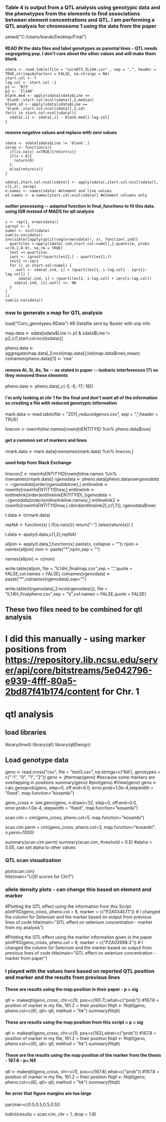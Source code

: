 ### Table 4 is output from a QTL analysis using genotypic data and the phenotypes from the elements to find associations between element concentrations and QTL. I am performing a QTL analysis for chromosome 1 using the data from the paper

setwd("C:/Users/kiarak/Desktop/Final")

#### READ IN the data files and label genotypes as parental lines - QTL needs segregating pop. I don't care about the other values and will make them blank
```{r}
sdata <- read.table(file = "cornB73_IL14H.csv" , sep = ",", header = TRUE,stringsAsFactors = FALSE, na.strings = NA)   
start.col <- 7
lag.col <- start.col -1
p1 <- 'B73'
p2 <- 'Il14H'
blank.med <- apply(sdata[sdata$Line == 'blank',start.col:ncol(sdata)],2,median)
blank.sd <- apply(sdata[sdata$Line == 'blank',start.col:ncol(sdata)],2,sd)
for(i in start.col:ncol(sdata)){
  sdata[,i] <- sdata[,i] - blank.med[i-lag.col]
}
```

#### remove negative values and replace with zero values
```{r}
sdata <- sdata[sdata$Line != 'blank',]
zerep <- function(x){  
  if(is.na(x) ==TRUE){return(x)}
  if(x < 0){
    return(0)
  }
  else{return(x)}
}

sdata[,start.col:ncol(sdata)] <- apply(sdata[,start.col:ncol(sdata)], c(1,2), zerep)
e.names <- names(sdata) #element and line values
el.names <- e.names[start.col:ncol(sdata)] #element columns only
```

#### outlier processing -- adapted function in final_functions to fit this data. using IQR instead of MADS for qtl analysis
```{r}
x <- rep(1, nrow(sdata))
iqrout <- 3
numel <- ncol(sdata)
sum(is.na(sdata))
invisible(lapply(split(seq(nrow(sdata)), x), function(.ind){
  quartiles <-apply(sdata[.ind,start.col:numel],2,quantile, probs =c(0.1,0.9), na.rm = TRUE) 
  test <<-quartiles
  iqrs <- iqrout*(quartiles[2,] - quartiles[1,])   
  test2 <<-iqrs
  for (i in start.col:numel) { 
    .outl <- sdata[.ind, i] < (quartiles[1, i-lag.col] - iqrs[i-lag.col]) |
      sdata[.ind, i] > (quartiles[2, i-lag.col] + iqrs[i-lag.col])
    sdata[.ind, i][.outl] <<- NA
  }
}
))
sum(is.na(sdata))
```


### now to generate a map for QTL analysis


load("Corn_genotypes.RData") #R Datafile sent by Baxter with snp info

map.data <- sdata[sdata$Line != p1 & sdata$Line != p2,c(1,start.col:ncol(sdata))]



pheno.data <- aggregate(map.data[,2:ncol(map.data)],list(map.data$row),mean)
colnames(pheno.data)[1] <- 'row'

#### remove Al, Si, As, Se -- as stated in paper -- isobaric interferences (?) so they removed these elements
pheno.data <- pheno.data[,c(-5,-6,-17,-18)]

#### i'm only looking at chr 1 for the final and don't want all of the information so creating a file with reduced genotypic information
mark.data <- read.table(file = "Z011_reducedgenos.csv", sep =  ",",header = TRUE)

linecon <- rowinfo$line.names[rowinfo$ENTITYID %in% pheno.data$row]

#### get a common set of markers and lines
rmark.data <- mark.data[rownames(mark.data) %in% linecon,]

#### used help from Slack Exchange
linecon2 <- rowinfo$ENTITYID[rowinfo$line.names %in% rownames(rmark.data)]
rgenodata <- pheno.data[pheno.data$row %in% linecon2,]
rgenodata <- rgenodata[order(rgenodata$row),]
entlinelink <- rowinfo[rowinfo$ENTITYID %in% rgenodata$row,]
entlinelink <- entlinelink[order(entlinelink$ENTITYID),]
rgenodata <- rgenodata[order(entlinelink$line.names),]
entlinelink2 <- rowinfo[rowinfo$ENTITYID %in% rgenodata$row,]
cbind(entlinelink2[,c(1,7)], rgenodata$row)

t.data <- t(rmark.data)

repNA <- function(x) {
  if(is.na(x)){
    return("-")
  }else{return(x)}
}

t.data <- apply(t.data,c(1,2),repNA)

alljoin <- apply(t.data,1,function(x) paste(x, collapse = ""))
njoin <- names(alljoin)
noin <-  paste("*",njoin,sep = "")

names(alljoin) <- c(noin)

write.table(alljoin, file = "IL14H_finalmap.csv",sep = ",",quote = FALSE,col.names = FALSE)
colnames(rgenodata) <- paste("*",colnames(rgenodata),sep="")

write.table(t(rgenodata[,2:ncol(rgenodata)]), file = "IL14H_finalpheno.csv",sep = "\t",col.names = FALSE,quote = FALSE)

## These two files need to be combined for qtl analysis 
# I did this manually - using marker positions from https://repository.lib.ncsu.edu/server/api/core/bitstreams/5e042796-e939-4fff-80a5-2bd87f41b174/content for Chr. 1

# qtl analysis

## load libraries
library(lme4)
library(qtl)
library(qtlDesign)

## Load genotype data
geno <- read.cross("csv", file = "test3.csv", na.strings=c('NA'), genotypes = c("-1", "0", "1", "2"))
geno <- jittermap(geno) #because some markers are overlapping in positions
summary(geno)
#plot(geno)
#View(geno)
geno <- calc.genoprob(geno, step=0, off.end=0.0, error.prob=1.0e-4,stepwidth = "fixed", map.function="kosambi")

geno_cross <- sim.geno(geno,  n.draws=32, step=0, off.end=0.0, error.prob=1.0e-4, stepwidth = "fixed", map.function="kosambi")

scan.cim = cim(geno_cross, pheno.col=5, map.function="kosambi")

scan.cim.perm = cim(geno_cross, pheno.col=3, map.function="kosambi", n.perm=1000)

summary(scan.cim.perm)
summary(scan.cim, threshold = 0.5) #alpha = 0.05, can set alpha to other values 

### QTL scan visualization
plot(scan.cim)   
title(main="LOD scores for Chr1")


### allele density plots - can change this based on element and marker
#Plotting the QTL effect using the information from this Script
plotPXG(geno_cross, pheno.col = 6, marker = c("PZA03457.1")) # I changed the column for Selenium and the marker based on output from previous lines of code
title(main="QTL effect on selenium concentration - marker from my analysis")

#Plotting the QTL effect using the marker information given in the paper
plotPXG(geno_cross, pheno.col = 6, marker = c("PZA02698.3")) # I changed the column for Selenium and the marker based on output from previous lines of code
title(main="QTL effect on selenium concentration - marker from paper")


### I played with the values here based on reported QTL position and marker and the results from previous lines #####
#### These are results using the map position in their paper - p = sig
qtl <- makeqtl(geno_cross, chr=c(1), pos=c(161.7),what=c("prob")) #167.8 = position of marker in my file, 161.2 = their position
fitqtl <- fitqtl(geno, pheno.col=c(6), qtl= qtl, method = "hk")
summary(fitqtl)

#### These are results using the map position from this script = p = sig
qtl <- makeqtl(geno_cross, chr=c(1), pos=c(162),what=c("prob")) #167.8 = position of marker in my file, 161.2 = their position
fitqtl <- fitqtl(geno, pheno.col=c(6), qtl= qtl, method = "hk")
summary(fitqtl)

#### These are the results using the map position of the marker from the thesis - 167.8 - p= NS
qtl <- makeqtl(geno_cross, chr=c(1), pos=c(167.8),what=c("prob")) #167.8 = position of marker in my file, 161.2 = their position
fitqtl <- fitqtl(geno, pheno.col=c(6), qtl= qtl, method = "hk")
summary(fitqtl)


#### for error that figure margins are too large
par(mar=c(0.5,0.5,0.5,0.5))

lodint(results = scan.cim, chr = 1, drop = 1.8)



